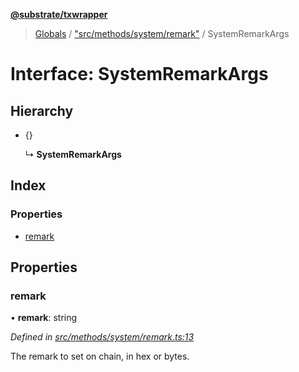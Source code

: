 **[@substrate/txwrapper](../README.md)**

> [Globals](../globals.md) / ["src/methods/system/remark"](../modules/_src_methods_system_remark_.md) / SystemRemarkArgs

# Interface: SystemRemarkArgs

## Hierarchy

* {}

  ↳ **SystemRemarkArgs**

## Index

### Properties

* [remark](_src_methods_system_remark_.systemremarkargs.md#remark)

## Properties

### remark

•  **remark**: string

*Defined in [src/methods/system/remark.ts:13](https://github.com/paritytech/txwrapper/blob/96fc986/src/methods/system/remark.ts#L13)*

The remark to set on chain, in hex or bytes.
